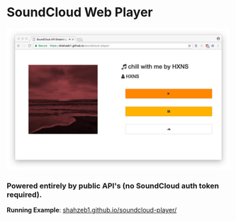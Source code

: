 # SoundCloud Web Player

![Screenshot Image](Screenshot.png)

### Powered entirely by public API's (no SoundCloud auth token required).

**Running Example**: [shahzeb1.github.io/soundcloud-player/](https://shahzeb1.github.io/soundcloud-player/)

